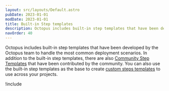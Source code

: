 ```yaml
---
layout: src/layouts/Default.astro
pubDate: 2023-01-01
modDate: 2023-01-01
title: Built-in Step templates
description: Octopus includes built-in step templates that have been developed by the Octopus team to handle common deployment scenarios.
navOrder: 40
---
```


Octopus includes built-in step templates that have been developed by the Octopus team to handle the most common deployment scenarios. In addition to the built-in step templates, there are also [Community Step Templates](/docs/projects/community-step-templates/) that have been contributed by the community. You can also use the built-in step templates as the base to create [custom steps templates](/docs/projects/custom-step-templates/) to use across your projects.

!include <add-step-to-process>
